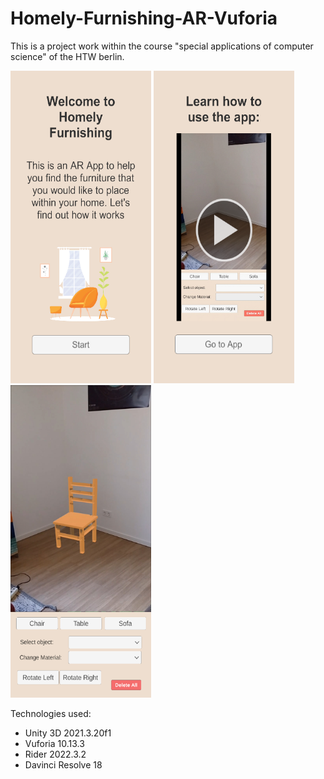 # Homely-Furnishing-AR-Vuforia
 
This is a project work within the course "special applications of computer science" of the HTW berlin.

<span>
<img src="Assets/Media/screenshots/introscene.png" height="500" width="225" >
<img src="Assets/Media/screenshots/tutorialscene.png" height="500" width="225" >
<img src="Assets/Media/screenshots/mainscene.png" height="500" width="225" >
</span>
</br>

Technologies used:
- Unity 3D 2021.3.20f1 </br>
- Vuforia 10.13.3  </br>
- Rider 2022.3.2 </br>
- Davinci Resolve 18 </br>

